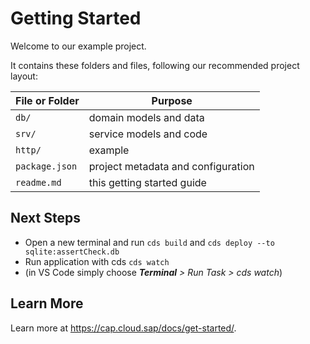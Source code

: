 # Getting Started

Welcome to our example project.

It contains these folders and files, following our recommended project layout:

File or Folder | Purpose
---------|----------
`db/` | domain models and data 
`srv/` | service models and code  
`http/` | example 
`package.json` | project metadata and configuration
`readme.md` | this getting started guide


## Next Steps

- Open a new terminal and run `cds build` and `cds deploy --to sqlite:assertCheck.db`
- Run application with cds `cds watch`   
- (in VS Code simply choose _**Terminal** > Run Task > cds watch_)

## Learn More

Learn more at https://cap.cloud.sap/docs/get-started/.
